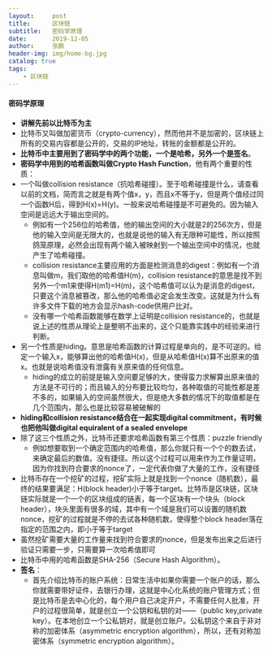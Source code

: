 ```yaml
---
layout:     post 
title:      区块链
subtitle:   密码学原理
date:       2019-12-05
author:     张鹏
header-img: img/home-bg.jpg
catalog: true   
tags:                         
    - 区块链
---
```


#### 密码学原理

- **讲解先前以比特币为主**
- 比特币又叫做加密货币（crypto-currency），然而他并不是加密的，区块链上所有的交易内容都是公开的，交易的IP地址，转账的金额都是公开的。
- **比特币中主要用到了密码学中的两个功能，一个是哈希，另外一个是签名**。
- **密码学中用到的哈希函数叫做Crypto Hash Function**，他有两个重要的性质：
- 一个叫做collision resistance（抗哈希碰撞）。至于哈希碰撞是什么，请查看以前的文档，简而言之就是有两个值x，y，而且x不等于y，但是两个值经过同一个函数H后，得到H(x)=H(y)。一般来说哈希碰撞是不可避免的。因为输入空间是远远大于输出空间的。
   - 例如有一个256位的哈希值，他的输出空间的大小就是2的256次方，但是他的输入空间是无限大的，也就是说他的输入有无限种可能性，所以按照鸽笼原理，必然会出现有两个输入被映射到一个输出空间中的情况，也就产生了哈希碰撞。
   - collision resistance主要应用的方面是检测消息的digest：例如有一个消息叫做m，我们取他的哈希值H(m)，collision resistance的意思是找不到另外一个m1来使得H(m1)=H(m)，这个哈希值可以认为是消息的digest，只要这个消息被篡改，那么他的哈希值必定会发生改变。这就是为什么有许多文件下载的地方会显示hash-code供用户比对。
   - 没有哪一个哈希函数能够在数学上证明是collision resistance的，也就是说上述的性质从理论上是整明不出来的，这个只能靠实践中的经验来进行判断。
- 另一个性质是hiding。意思是哈希函数的计算过程是单向的，是不可逆的。给定一个输入x，能够算出他的哈希值H(x)，但是从哈希值H(x)算不出原来的值x。也就是说哈希值没有泄露有关原来值的任何信息。
   - hiding的成立的前提是输入空间要足够的大，使得蛮力求解算出原来值的方法是不可行的；而且输入的分布要比较均匀，各种取值的可能性都是差不多的，如果输入的空间虽然很大，但是绝大多数的情况下的取值都是在几个范围内，那么也是比较容易被破解的
- **hiding和collision resistance结合在一起实现digital commitment，有时候也把他叫做digital equiralent of a sealed envelope**
- 除了这三个性质之外，比特币还要求哈希函数有第三个性质：puzzle friendly
   - 例如想要取到一个确定范围内的哈希值，那么你就只有一个个的数去试，来确定最后的数值。没有捷径。所以这个过程可以用来作为工作量证明，因为你找到符合要求的nonce了，一定代表你做了大量的工作，没有捷径
- 比特币存在一个挖矿的过程，挖矿实际上就是找到一个nonce（随机数），最终的结果要满足：H(block header)小于等于target。比特币是区块链，区块链实际就是一个一个的区块组成的链表，每一个区块有一个块头（block header），块头里面有很多的域，其中有一个域是我们可以设置的随机数nonce，挖矿的过程就是不停的去试各种随机数，使得整个block header落在指定的范围之内，即小于等于target
- 虽然挖矿需要大量的工作量来找到符合要求的nonce，但是发布出来之后进行验证只需要一步，只需要算一次哈希值即可
- 比特币中用的哈希函数是SHA-256（Secure Hash Algorithm）。
- **签名**：
   - 首先介绍比特币的账户系统：日常生活中如果你需要一个账户的话，那么你就需要带好证件，去银行办理，这就是中心化系统的账户管理方式；但是比特币是去中心化的，每个用户自己决定开户，不需要任何人批准，开户的过程很简单，就是创立一个公钥和私钥的对——（public key,private key）。在本地创立一个公私钥对，就是创立账户。公私钥这个来自于非对称的加密体系（asymmetric encryption algorithm），所以，还有对称加密体系（symmetric encryption algorithm）。